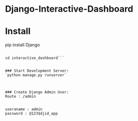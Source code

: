 # Django-Interactive-Dashboard

# Install

pip install Django


```git clone https://github.com/HandMadeProjects/Django-Interactive-Dashboard.git

cd interactive_dashboard```


### Start Development Server:
`python manage.py runserver`



### Create Django Admin User:
Route : /admin


useraname : admin
password : @123$djid_app
